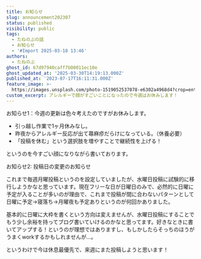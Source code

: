 ```yaml
---
title: お知らせ
slug: announcement202307
status: published
visibility: public
tags:
  - たねのぶの話
  - お知らせ
  - '#Import 2025-03-18 13:46'
authors:
  - たねのぶ
ghost_id: 67d97940caff7b00011ec10e
ghost_updated_at: '2025-03-30T14:19:13.000Z'
published_at: '2023-07-17T16:11:31.000Z'
feature_image: >-
  https://images.unsplash.com/photo-1519052537078-e6302a4968d4?crop=entropy&cs=tinysrgb&fit=max&fm=jpg&ixid=M3wxMTc3M3wwfDF8c2VhcmNofDl8fGNhdHxlbnwwfHx8fDE2ODk2MTAxNzh8MA&ixlib=rb-4.0.3&q=80&w=2000
custom_excerpt: アレルギーで顔がすごいことになったので今週はお休みします！
---
```

お知らせ1：今週の更新は色々考えたのですがお休みします。

-   引っ越し作業で1ヶ月休みなし。
-   昨夜からアレルギー反応が出て蕁麻疹だらけになっている。（休養必要）
-   「投稿を休む」という選択肢を増やすことで継続性を上げる！

というのを今すごい顔になりながら書いております。

お知らせ2: 投稿日の変更のお知らせ

これまで毎週月曜投稿というのを設定していましたが、水曜日投稿に試験的に移行しようかなと思っています。現在フリーな日が日曜日のみで、必然的に日曜に予定が入ることが多いのが理由で、これまで投稿が間に合わないパターンとして日曜に予定→寝落ち→月曜夜も予定ありというのが何回かありました。

基本的に日曜に大枠を書くという方向は変えませんが、水曜日投稿にすることでもう少し余裕を持ってブログ書いていけるのかなと思ってます。好きなときに書いてアップする！というのが理想ではありますし、もしかしたらそっちのほうがうまくworkするかもしれませんが…。

というわけで今は休息最優先で、来週にまた投稿しようと思います！
